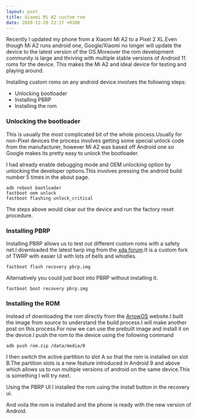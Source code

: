 ```yaml
---
layout: post
title: Xiaomi Mi A2 custom rom
date: 2020-12-20 22:17 +0100
---
```

Recently I updated my phone from a Xiaomi Mi A2 to a Pixel 2 XL.Even though Mi A2 runs android one, Google/Xiaomi no longer will update the device to the latest version of the OS.Moreover the rom development community is large and thriving with multiple stable versions of Android 11 roms for the device.
This makes the Mi A2 and ideal device for testing and playing around.

Installing custom roms on any android device involves the following steps:
- Unlocking bootloader
- Installing PBRP
- Installing the rom

### Unlocking the bootloader
This is usually the most complicated bit of the whole process.Usually for non-Pixel devices the process involves getting some special unlock code from the manufacturer, however Mi A2 was based off Android one so Google makes its pretty easy to unlock the bootloader.

I had already enable debugging mode and OEM unlocking option by unlocking the developer options.This involves pressing the android build number 5 times in the about page.
```
adb reboot bootloader
fastboot oem unlock
fastboot flashing unlock_critical
```
The steps above would clear out the device and run the factory reset procedure.

### Installing PBRP
Installing PBRP allows us to test out different custom roms with a safety net.I downloaded the latest twrp img from the [xda forum](https://forum.xda-developers.com/t/official-recovery-pitchblackrecoveryproject-pbrp-for-xiaomi-mi-a2-jasmine.3830864/).It is a custom fork of TWRP with easier UI with lots of bells and whistles.
```
fastboot flash recovery pbrp.img
```
Alternatively you could just boot into PBRP without installing it.
```
fastboot boot recovery pbrp.img
```
### Installing the ROM
Instead of downloading the rom directly from the [ArrowOS](https://arrowos.net/) website.I built the image from source to understand the build process.I will make another post on this process.For now we can use the prebuilt image and install it on the device.I push the rom to the device using the following command
```
adb push rom.zip /data/media/0
```
I then switch the active partition to slot A so that the rom is installed on slot B.The partition slots is a new feature introduced in Android 9 and above which allows us to run multiple versions of android on the same device.This is something I will try next.

Using the PBRP UI I installed the rom using the install button in the recovery ui.

And voila the rom is installed and the phone is ready with the new version of Android.
